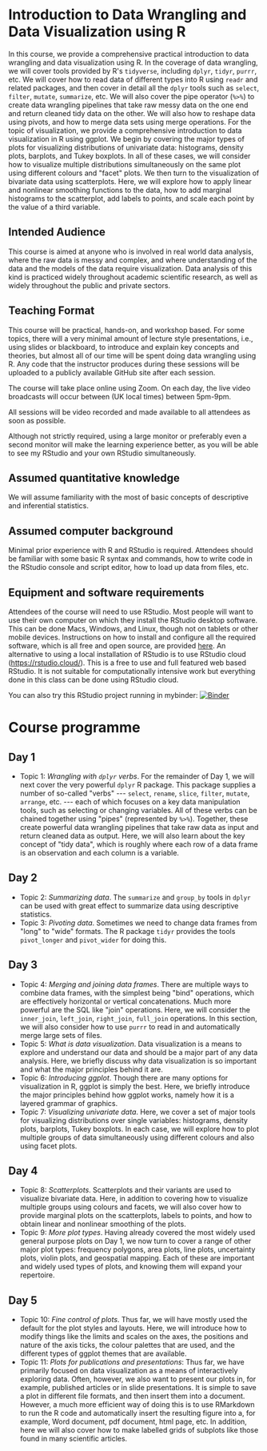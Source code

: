 # Introduction to Data Wrangling and Data Visualization using R

In this course, we provide a comprehensive practical introduction to data wrangling and data visualization using R.
In the coverage of data wrangling, we will cover tools provided by R's `tidyverse`, including `dplyr`, `tidyr`, `purrr`, etc.
We will cover how to read data of different types into R using `readr` and related packages, and then cover in detail all the `dplyr` tools such as `select`, `filter`, `mutate`, `summarize`, etc. We will also cover the pipe operator (`%>%`) to create data wrangling pipelines that take raw messy data on the one end and return cleaned tidy data on the other. We will also how to reshape data using pivots, and how to merge data sets using merge operations.
For the topic of visualization, we provide a comprehensive introduction to data visualization in R using ggplot. We begin by covering the major types of plots for visualizing distributions of univariate data: histograms, density plots, barplots, and Tukey boxplots. In all of these cases, we will consider how to visualize multiple distributions simultaneously on the same plot using different colours and "facet" plots. We then turn to the visualization of bivariate data using scatterplots. Here, we will explore how to apply linear and nonlinear smoothing functions to the data, how to add marginal histograms to the scatterplot, add labels to points, and scale each point by the value of a third variable. 

## Intended Audience

This course is aimed at anyone who is involved in real world data analysis, where the raw data is messy and complex, and where understanding of the data and the models of the data require visualization. Data analysis of this kind is practiced widely throughout academic scientific research, as well as widely throughout the public and private sectors.

## Teaching Format

This course will be practical, hands-on, and workshop based. For some topics, there will a very minimal amount of lecture style presentations, i.e., using slides or blackboard, to introduce and explain key concepts and theories, but almost all of our time will be spent doing data wrangling using R. Any code that the instructor produces during these sessions will be uploaded to a publicly available GitHub site after each session.

The course will take place online using Zoom. On each day, the live video broadcasts will occur between (UK local times) between 5pm-9pm.

All sessions will be video recorded and made available to all attendees as soon as possible.
  
Although not strictly required, using a large monitor or preferably even a second monitor will make the learning experience better, as you will be able to see my RStudio and your own RStudio simultaneously. 


## Assumed quantitative knowledge

We will assume familiarity with the most of basic concepts of descriptive and inferential statistics.

## Assumed computer background

Minimal prior experience with R and RStudio is required. Attendees should be familiar with some basic R syntax and commands, how to write code in the RStudio console and script editor, how to load up data from files, etc. 

## Equipment and software requirements

Attendees of the course will need to use RStudio. Most people will want to use their own computer on which they install the RStudio desktop software. This can be done Macs, Windows, and Linux, though not on tablets or other mobile devices. Instructions on how to install and configure all the required software, which is all free and open source, are provided [here](software.md). 
An alternative to using a local installation of RStudio is to use RStudio cloud (https://rstudio.cloud/). This is a free to use and full featured web based RStudio. It is not suitable for computationally intensive work but everything done in this class can be done using RStudio cloud.

You can also try this RStudio project running in mybinder:
[![Binder](https://mybinder.org/badge_logo.svg)](https://mybinder.org/v2/gh/mark-andrews/psyntur_in_binder/HEAD?urlpath=rstudio)


# Course programme 

## Day 1 

* Topic 1: *Wrangling with `dplyr` verbs*. For the remainder of Day 1, we will next cover the very powerful `dplyr` R package. This package supplies a number of so-called "verbs" --- `select`, `rename`, `slice`, `filter`, `mutate`, `arrange`, etc. --- each of which focuses on a key data manipulation tools, such as selecting or changing variables. All of these verbs can be chained together using "pipes" (represented by `%>%`). Together, these create powerful data wrangling pipelines that take raw data as input and return cleaned data as output. Here, we will also learn about the key concept of "tidy data", which is roughly where each row of a data frame is an observation and each column is a variable.

## Day 2

* Topic 2: *Summarizing data*. The `summarize` and `group_by` tools in `dplyr` can be used with great effect to summarize data using descriptive statistics. 
* Topic 3: *Pivoting data*. Sometimes we need to change data frames from "long" to "wide" formats. The R package `tidyr` provides the tools `pivot_longer` and `pivot_wider` for doing this.

## Day 3 

* Topic 4: *Merging and joining data frames*. There are multiple ways to combine data frames, with the simplest being "bind" operations, which are effectively horizontal or vertical concatenations. Much more powerful are the SQL like "join" operations. Here, we will consider the `inner_join`, `left_join`, `right_join`, `full_join` operations. In this section, we will also consider how to use `purrr` to read in and automatically merge large sets of files.
* Topic 5: *What is data visualization*. Data visualization is a means to explore and understand our data and should be a major part of any data analysis. Here, we briefly discuss why data visualization is so important and what the major principles behind it are. 
* Topic 6: *Introducing ggplot*. Though there are many options for visualization in R, ggplot is simply the best. Here, we briefly introduce the major principles behind how ggplot works, namely how it is a layered grammar of graphics.
* Topic 7: *Visualizing univariate data*. Here, we cover a set of major tools for visualizing distributions over single variables: histograms, density plots, barplots, Tukey boxplots. In each case, we will explore how to plot multiple groups of data simultaneously using different colours and also using facet plots.

## Day 4

* Topic 8: *Scatterplots*. Scatterplots and their variants are used to visualize bivariate data. Here, in addition to covering how to visualize multiple groups using colours and facets, we will also cover how to provide marginal plots on the scatterplots, labels to points, and how to obtain linear and nonlinear smoothing of the plots.
* Topic 9: *More plot types*. Having already covered the most widely used general purpose plots on Day 1, we now turn to cover a range of other major plot types: frequency polygons, area plots, line plots, uncertainty plots, violin plots, and geospatial mapping. Each of these are important and widely used types of plots, and knowing them will expand your repertoire.

## Day 5

* Topic 10: *Fine control of plots*. Thus far, we will have mostly used the default for the plot styles and layouts. Here, we will introduce how to modify things like the limits and scales on the axes, the positions and nature of the axis ticks, the colour palettes that are used, and the different types of ggplot themes that are available.
* Topic 11: *Plots for publications and presentations*: Thus far, we have primarily focused on data visualization as a means of interactively exploring data. Often, however, we also want to present our plots in, for example, published articles or in slide presentations. It is simple to save a plot in different file formats, and then insert them into a document. However, a much more efficient way of doing this is to use RMarkdown to run the R code and automatically insert the resulting figure into a, for example, Word document, pdf document, html page, etc. In addition, here we will also cover how to make labelled grids of subplots like those found in many scientific articles.


